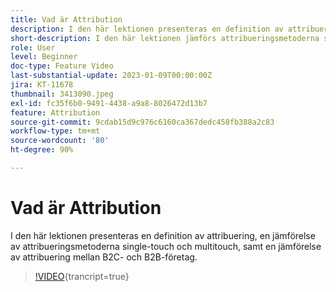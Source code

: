 ```yaml
---
title: Vad är Attribution
description: I den här lektionen presenteras en definition av attribuering, en jämförelse av attribueringsmetoderna single-touch och multitouch, samt en jämförelse av attribuering mellan B2C- och B2B-företag.
short-description: I den här lektionen jämförs attribueringsmetoderna single-touch och multitouch och även attribuering mellan B2C- och B2B-företag jämförs.
role: User
level: Beginner
doc-type: Feature Video
last-substantial-update: 2023-01-09T00:00:00Z
jira: KT-11678
thumbnail: 3413090.jpeg
exl-id: fc35f6b0-9491-4438-a9a8-8026472d13b7
feature: Attribution
source-git-commit: 9cdab15d9c976c6160ca367dedc458fb388a2c83
workflow-type: tm+mt
source-wordcount: '80'
ht-degree: 90%

---
```


# Vad är Attribution

I den här lektionen presenteras en definition av attribuering, en jämförelse av attribueringsmetoderna single-touch och multitouch, samt en jämförelse av attribuering mellan B2C- och B2B-företag.

>[!VIDEO](https://video.tv.adobe.com/v/3413090/?learn=on){trancript=true}

